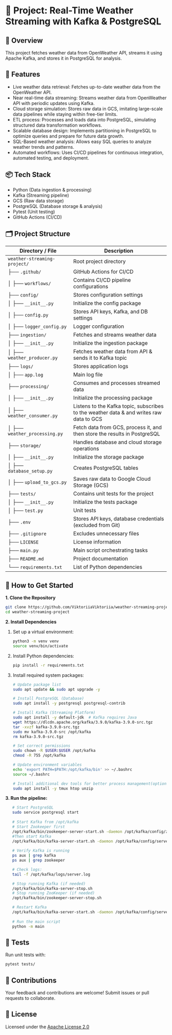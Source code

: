# 📌 Project: Real-Time Weather Streaming with Kafka & PostgreSQL


## 🚀 Overview
This project fetches weather data from OpenWeather API, streams it using Apache Kafka, and stores it 
in PostgreSQL for analysis.


## 🔹 Features
- Live weather data retrieval: Fetches up-to-date weather data from the OpenWeather API.
- Near real-time data streaming: Streams weather data from OpenWeather API with periodic updates using Kafka.
- Cloud storage simulation: Stores raw data in GCS, imitating large-scale data pipelines while staying within 
  free-tier limits.
- ETL process: Processes and loads data into PostgreSQL, simulating structured data transformation workflows.
- Scalable database design: Implements partitioning in PostgreSQL to optimize queries and prepare for future 
  data growth.
- SQL-Based weather analysis: Allows easy SQL queries to analyze weather trends and patterns.
- Automated workflows: Uses CI/CD pipelines for continuous integration, automated testing, and deployment.


## 📦 Tech Stack
- Python (Data ingestion & processing)
- Kafka (Streaming pipeline)
- GCS (Raw data storage)
- PostgreSQL (Database storage & analysis)
- Pytest (Unit testing)
- GitHub Actions (CI/CD)


## 🗂️ Project Structure

| Directory / File                | Description                                                                             |
|---------------------------------|-----------------------------------------------------------------------------------------|
| `weather-streaming-project/`    | Root project directory                                                                  |
| ├── `.github/`                  | GitHub Actions for CI/CD                                                                |
| │   ├── `workflows/`            | Contains CI/CD pipeline configurations                                                  |
| ├── `config/`                   | Stores configuration settings                                                           |
| │   ├── `__init__.py`           | Initialize the config package                                                           | 
| │   ├── `config.py`             | Stores API keys, Kafka, and DB settings                                                 |
| │   ├── `logger_config.py`      | Logger configuration                                                                    |
| ├── `ingestion/`                | Fetches and streams weather data                                                        |
| │   ├── `__init__.py`           | Initialize the ingestion package                                                        |
| │   ├── `weather_producer.py`   | Fetches weather data from API & sends it to Kafka topic                                 |
| ├── `logs/`                     | Stores application logs                                                                 |
| │   ├── `app.log`               | Main log file                                                                           |
| ├── `processing/`               | Consumes and processes streamed data                                                    |
| │   ├── `__init__.py`           | Initialize the processing package                                                       |                         
| │   ├── `weather_consumer.py`   | Listens to the Kafka topic, subscribes to the weather data & and writes raw data to GCS |
| │   ├── `weather_processing.py` | Fetch data from GCS, process it, and then store the results in PostgreSQL               | 
| ├── `storage/`                  | Handles database and cloud storage operations                                           |
| │   ├── `__init__.py`           | Initialize the storage package                                                          |                                     
| │   ├── `database_setup.py`     | Creates PostgreSQL tables                                                               |
| │   ├── `upload_to_gcs.py`      | Saves raw data to Google Cloud Storage (GCS)                                            |
| ├── `tests/`                    | Contains unit tests for the project                                                     |
| │   ├── `__init__.py`           | Initialize the tests package                                                            |
| │   ├── `test.py`               | Unit tests                                                                              |
| ├── `.env`                      | Stores API keys, database credentials (excluded from Git)                               |
| ├── `.gitignore`                | Excludes unnecessary files                                                              |
| ├── `LICENSE`                   | License information                                                                     |
| ├── `main.py`                   | Main script orchestrating tasks                                                         |
| ├── `README.md`                 | Project documentation                                                                   |
| └── `requirements.txt`          | List of Python dependencies                                                             |

## 🚀 How to Get Started
**1. Clone the Repository**
   ```bash
   git clone https://github.com/ViktoriiaViktoriia/weather-streaming-project.git
   cd weather-streaming-project
   ```
**2. Install Dependencies**
   1. Set up a virtual environment:
      ```bash
      python3 -m venv venv
      source venv/bin/activate
      ```
   2. Install Python dependencies:
      ```bash
      pip install -r requirements.txt
      ```
   3. Install required system packages:
      ```bash
      # Update package list
      sudo apt update && sudo apt upgrade -y

      # Install PostgreSQL (Database)
      sudo apt install -y postgresql postgresql-contrib

      # Install Kafka (Streaming Platform)
      sudo apt install -y default-jdk  # Kafka requires Java
      wget https://dlcdn.apache.org/kafka/3.9.0/kafka-3.9.0-src.tgz
      tar -xvzf kafka-3.9.0-src.tgz
      sudo mv kafka-3.9.0-src /opt/kafka
      rm kafka-3.9.0-src.tgz
      
      # Set correct permissions
      sudo chown -R $USER:$USER /opt/kafka
      chmod -R 755 /opt/kafka
      
      # Update environment variables
      echo 'export PATH=$PATH:/opt/kafka/bin' >> ~/.bashrc
      source ~/.bashrc

      # Install additional dev tools for better process management(optional)
      sudo apt install -y tmux htop unzip
      ```
**3. Run the pipeline:**
   ```bash
      # Start PostgreSQL
      sudo service postgresql start
      
      # Start Kafka from /opt/kafka
      # Start Zookeeper first
      /opt/kafka/bin/zookeeper-server-start.sh -daemon /opt/kafka/config/zookeeper.properties
      #Then start Kafka
      /opt/kafka/bin/kafka-server-start.sh -daemon /opt/kafka/config/server.properties
      
      # Verify Kafka is running
      ps aux | grep kafka
      ps aux | grep zookeeper

      # Check logs:
      tail -f /opt/kafka/logs/server.log

      # Stop running Kafka (if needed)
      /opt/kafka/bin/kafka-server-stop.sh
      # Stop running ZooKeeper (if needed)
      /opt/kafka/bin/zookeeper-server-stop.sh

      # Restart Kafka
      /opt/kafka/bin/kafka-server-start.sh -daemon /opt/kafka/config/server.properties
      
      # Run the main script
      python -m main
   ```
## 🧪 Tests
Run unit tests with:
   ```bash
   pytest tests/
   ```

## 🤝 Contributions
Your feedback and contributions are welcome! Submit issues or pull requests to collaborate.

## 📜 License 
Licensed under the [Apache License 2.0](LICENSE)
